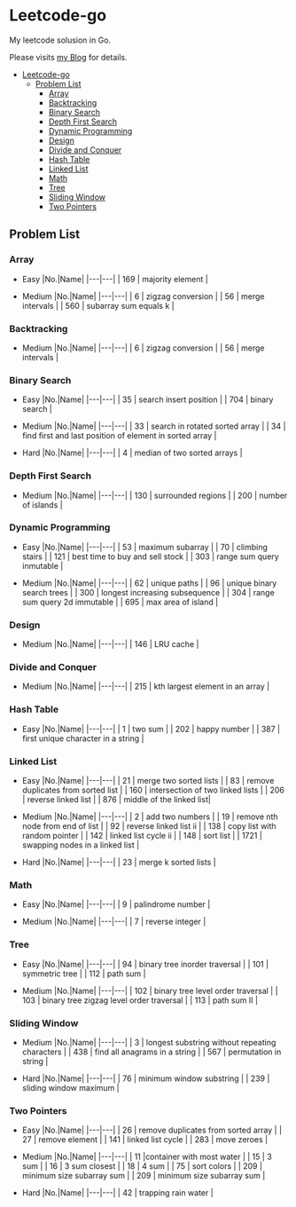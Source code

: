 # Leetcode-go

My leetcode solusion in Go.

Please visits [my Blog](https://www.xuwh.top) for details.

- [Leetcode-go](#leetcode-go)
  - [Problem List](#problem-list)
    - [Array](#array)
    - [Backtracking](#backtracking)
    - [Binary Search](#binary-search)
    - [Depth First Search](#depth-first-search)
    - [Dynamic Programming](#dynamic-programming)
    - [Design](#design)
    - [Divide and Conquer](#divide-and-conquer)
    - [Hash Table](#hash-table)
    - [Linked List](#linked-list)
    - [Math](#math)
    - [Tree](#tree)
    - [Sliding Window](#sliding-window)
    - [Two Pointers](#two-pointers)

## Problem List

### Array

- Easy
    |No.|Name|
    |---|---|
    | 169 | majority element |

- Medium
    |No.|Name|
    |---|---|
    | 6 | zigzag conversion |
    | 56 | merge intervals |
    | 560 | subarray sum equals k |

### Backtracking

- Medium
    |No.|Name|
    |---|---|
    | 6 | zigzag conversion |
    | 56 | merge intervals |

### Binary Search

- Easy
    |No.|Name|
    |---|---|
    | 35 | search insert position |
    | 704 | binary search |

- Medium
    |No.|Name|
    |---|---|
    | 33 | search in rotated sorted array |
    | 34 | find first and last position of element in sorted array |

- Hard
    |No.|Name|
    |---|---|
    | 4 | median of two sorted arrays |

### Depth First Search

- Medium
    |No.|Name|
    |---|---|
    | 130 | surrounded regions |
    | 200 | number of islands |

### Dynamic Programming

- Easy
    |No.|Name|
    |---|---|
    | 53 | maximum subarray |
    | 70 | climbing stairs |
    | 121 | best time to buy and sell stock |
    | 303 | range sum query inmutable |

- Medium
    |No.|Name|
    |---|---|
    | 62 | unique paths |
    | 96 | unique binary search trees |
    | 300 | longest increasing subsequence |
    | 304 | range sum query 2d immutable |
    | 695 | max area of island |

### Design

- Medium
    |No.|Name|
    |---|---|
    | 146 | LRU cache |

### Divide and Conquer

- Medium
    |No.|Name|
    |---|---|
    | 215 | kth largest element in an array |

### Hash Table

- Easy
    |No.|Name|
    |---|---|
    | 1 | two sum |
    | 202 | happy number |
    | 387 | first unique character in a string |

### Linked List

- Easy
    |No.|Name|
    |---|---|
    | 21 | merge two sorted lists |
    | 83 | remove duplicates from sorted list |
    | 160 | intersection of two linked lists |
    | 206 | reverse linked list |
    | 876 | middle of the linked list|

- Medium
    |No.|Name|
    |---|---|
    | 2 | add two numbers |
    | 19 | remove nth node from end of list |
    | 92 | reverse linked list ii |
    | 138 | copy list with random pointer |
    | 142 | linked list cycle ii |
    | 148 | sort list |
    | 1721 | swapping nodes in a linked list |

- Hard
    |No.|Name|
    |---|---|
    | 23 | merge k sorted lists |

### Math

- Easy
    |No.|Name|
    |---|---|
    | 9 | palindrome number |

- Medium
    |No.|Name|
    |---|---|
    | 7 | reverse integer |

### Tree

- Easy
    |No.|Name|
    |---|---|
    | 94 | binary tree inorder traversal |
    | 101 | symmetric tree |
    | 112 | path sum |

- Medium
    |No.|Name|
    |---|---|
    | 102 | binary tree level order traversal |
    | 103 | binary tree zigzag level order traversal |
    | 113 | path sum II |

### Sliding Window

- Medium
    |No.|Name|
    |---|---|
    | 3 | longest substring without repeating characters |
    | 438 | find all anagrams in a string |
    | 567 | permutation in string |

- Hard
    |No.|Name|
    |---|---|
    | 76 | minimum window substring |
    | 239 | sliding window maximum |

### Two Pointers

- Easy
    |No.|Name|
    |---|---|
    | 26 | remove duplicates from sorted array |
    | 27 | remove element |
    | 141 | linked list cycle |
    | 283 | move zeroes |

- Medium
    |No.|Name|
    |---|---|
    | 11 |container with most water |
    | 15 | 3 sum |
    | 16 | 3 sum closest |
    | 18 | 4 sum |
    | 75 | sort colors |
    | 209 | minimum size subarray sum |
    | 209 | minimum size subarray sum |

- Hard
    |No.|Name|
    |---|---|
    | 42 | trapping rain water |
